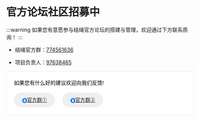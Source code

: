 # 官方论坛社区招募中
:::warning
如果您有意愿参与结绳官方论坛的搭建与管理，欢迎通过下方联系质询！
:::

+ 结绳官方群：[774561636](https://qm.qq.com/cgi-bin/qm/qr?k=EWOsU5C6J5KMtQWKcfS5jJsnK_5msqqv&jump_from=webapi&authKey=+0zXRaBAjyCkgClQtGLW67Ie7avHFCBlIMIP/O3pLNf0h5gS5N4/7C2k06zlt8O7)

+ 项目负责人：[97638465](http://wpa.qq.com/msgrd?v=3&uin=97638465&site=qq&menu=yes)



<div data-v-482070e6="" class="xy-pagelet-container uc-renderer uc-component-wrapper" data-uc-type="xy-pagelet-container" data-xy-report-bind="1" style="background: white;"><div class="w-block uc-slotForBlocks" data-uc-type="public-w-block" style="border: 1px solid rgb(233, 233, 233); padding: 20px;"><div data-align="left" data-valign="center" class="w-paragraph" data-uc-type="w-paragraph"><span data-v-0fd01bfe="" title="" class="w-readonly  uc-component-73d91dd6-66bd-4eee-b3a4-abf8a3d0ead8" data-uc-type="public-w-readonly-new" style="width: 168px; height: 20px; font-family: PingFangSC-Medium; font-size: 14px; color: rgb(0, 0, 0); overflow-wrap: break-word;"><span data-v-0fd01bfe="" class="">如果您有什么好的建议欢迎向我们反馈!</span> <!----></span></div><br /><div data-align="left" data-valign="center" class="w-paragraph" data-uc-type="w-paragraph"><button data-v-b0a0a724="" theme="filled" type="button" class="ant-btn ant-btn-primary ant-btn-background-ghost" data-uc-type="public-w-button-new" data-uc-report-self="1" style="width: 110px; height: 40px; border: 1px solid var(--wuji-primary-color); border-radius: 20px;"><i data-v-d6ace41e="" data-v-b0a0a724="" aria-label="图标: like" tabindex="-1" class="anticon anticon-like"><svg class="icon" style="width: 1em;height: 1em;vertical-align: middle;fill: currentColor;overflow: hidden;" viewBox="0 0 1024 1024" version="1.1" xmlns="http://www.w3.org/2000/svg"><path d="M512 0c282.768 0 512 229.232 512 512 0 282.768-229.232 512-512 512C229.232 1024 0 794.768 0 512 0 229.232 229.232 0 512 0z m5.328 240.064c-96-2.72-173.328 73.44-176 171.344v54.4S272 637.12 272 658.88c0 35.36 10.672 35.36 21.328 24.48l45.344-46.24v10.88A169.488 169.488 0 0 0 384 737.776c-21.328 10.88-56 24.48-56 46.224h368c0-24.48-34.672-35.36-58.672-46.24 26.672-21.76 42.672-54.4 45.344-89.744v-13.6s10.656 13.6 45.328 46.24c13.328 13.6 24 13.6 24-21.76 0-20.976-64.48-181.04-69.072-192.448l-0.256-0.64v-57.12C680 316.208 608 242.784 517.328 240.064z" fill="#1677FF" /></svg></i><span><a href="https://qm.qq.com/cgi-bin/qm/qr?k=EWOsU5C6J5KMtQWKcfS5jJsnK_5msqqv&jump_from=webapi&authKey=+0zXRaBAjyCkgClQtGLW67Ie7avHFCBlIMIP/O3pLNf0h5gS5N4/7C2k06zlt8O7">官方群①</span></button><button data-v-b0a0a724="" theme="filled" type="button" class="ant-btn ant-btn-primary ant-btn-background-ghost" data-uc-type="public-w-button-new" data-uc-report-self="1" style="width: 110px; height: 40px; border: 1px solid var(--wuji-primary-color); border-radius: 20px; margin-left: 20px;"><i data-v-d6ace41e="" data-v-b0a0a724="" aria-label="图标: dislike" tabindex="-1" class="anticon anticon-dislike"><svg class="icon" style="width: 1em;height: 1em;vertical-align: middle;fill: currentColor;overflow: hidden;" viewBox="0 0 1024 1024" version="1.1" xmlns="http://www.w3.org/2000/svg"><path d="M512 0c282.768 0 512 229.232 512 512 0 282.768-229.232 512-512 512C229.232 1024 0 794.768 0 512 0 229.232 229.232 0 512 0z m5.328 240.064c-96-2.72-173.328 73.44-176 171.344v54.4S272 637.12 272 658.88c0 35.36 10.672 35.36 21.328 24.48l45.344-46.24v10.88A169.488 169.488 0 0 0 384 737.776c-21.328 10.88-56 24.48-56 46.224h368c0-24.48-34.672-35.36-58.672-46.24 26.672-21.76 42.672-54.4 45.344-89.744v-13.6s10.656 13.6 45.328 46.24c13.328 13.6 24 13.6 24-21.76 0-20.976-64.48-181.04-69.072-192.448l-0.256-0.64v-57.12C680 316.208 608 242.784 517.328 240.064z" fill="#1677FF" /></svg></i><span><a href="https://qm.qq.com/cgi-bin/qm/qr?k=EWOsU5C6J5KMtQWKcfS5jJsnK_5msqqv&jump_from=webapi&authKey=+0zXRaBAjyCkgClQtGLW67Ie7avHFCBlIMIP/O3pLNf0h5gS5N4/7C2k06zlt8O7">官方群②</span></button></div>